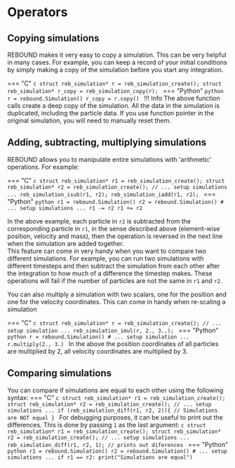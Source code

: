 # Operators

## Copying simulations
REBOUND makes it very easy to copy a simulation. 
This can be very helpful in many cases.
For example, you can keep a record of your initial conditions by simply making a copy of the simulation before you start any integration. 


=== "C"
    ```c
    struct reb_simulation* r = reb_simulation_create();
    struct reb_simulation* r_copy = reb_simulation_copy(r);
    ```
=== "Python"
    ```python
    r = rebound.Simulation()
    r_copy = r.copy()
    ```
!!! Info
    The above function calls create a deep copy of the simulation.
    All the data in the simulation is duplicated, including the particle data.
    If you use function pointer in the original simulation, you will need to manually reset them.

## Adding, subtracting, multiplying simulations
REBOUND allows you to manipulate entire simulations with 'arithmetic' operations.
For example:

=== "C"
    ```c
    struct reb_simulation* r1 = reb_simulation_create();
    struct reb_simulation* r2 = reb_simulation_create();
    // ... setup simulations ...
    reb_simulation_isub(r1, r2);
    reb_simulation_iadd(r1, r2);
    ```
=== "Python"
    ```python
    r1 = rebound.Simulation()
    r2 = rebound.Simulation()
    # ... setup simulations ...
    r1 -= r2
    r1 += r2
    ```

In the above example, each particle in `r2` is subtracted from the corresponding particle in `r1`, in the sense described above (element-wise position, velocity and mass), then the operation is reversed in the next line when the simulation are added together.  
This feature can come in very handy when you want to compare two different simulations. 
For example, you can run two simulations with different timesteps and then subtract the simulation from each other after the integration to how much of a difference the timestep makes.
These operations will fail if the number of particles are not the same in `r1` and `r2`.

You can also multiply a simulation with two scalars, one for the position and one for the velocity coordinates.
This can come in handy when re-scaling a simulation

=== "C"
    ```c
    struct reb_simulation* r = reb_simulation_create();
    // ... setup simulation ...
    reb_simulation_imul(r, 2., 3.,);
    ```
=== "Python"
    ```python
    r = rebound.Simulation()
    # ... setup simulation ...
    r.multiply(2., 3.)
    ```
In the above the position coordinates of all particles are multiplied by 2, all velocity coordinates are multiplied by 3.

## Comparing simulations
You can compare if simulations are equal to each other using the following syntax:
=== "C"
    ```c
    struct reb_simulation* r1 = reb_simulation_create();
    struct reb_simulation* r2 = reb_simulation_create();
    // ... setup simulations ...
    if (reb_simulation_diff(r1, r2, 2)){
        // Simulations are NOT equal
    }
    ```
    For debugging purposes, it can be useful to print out the differences. 
    This is done by passing `1` as the last argument:
    ```c
    struct reb_simulation* r1 = reb_simulation_create();
    struct reb_simulation* r2 = reb_simulation_create();
    // ... setup simulations ...
    reb_simulation_diff(r1, r2, 1); // prints out diferences
    ```
=== "Python"
    ```python
    r1 = rebound.Simulation()
    r2 = rebound.Simulation()
    # ... setup simulations ...
    if r1 == r2:
        print("Simulations are equal")
    ```
